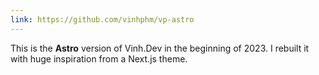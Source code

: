 ```yaml
---
link: https://github.com/vinhphm/vp-astro
---
```


This is the **<span i-vscode-icons-file-type-astro /> Astro** version of Vinh.Dev in the beginning of 2023. I rebuilt it with huge inspiration from a Next.js theme.
